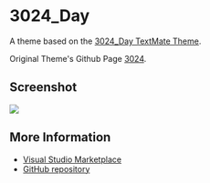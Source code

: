 # 3024_Day

A theme based on the [3024_Day TextMate Theme](http://colorsublime.com/theme/3024_Day).

Original Theme's Github Page [3024](https://github.com/idleberg/3024.tmTheme).

## Screenshot
![](https://raw.githubusercontent.com/gerane/VSCodeThemes/master/gerane.Theme-3024_Day/screenshot.png)


## More Information
* [Visual Studio Marketplace](https://marketplace.visualstudio.com/items/gerane.Theme-3024Day)
* [GitHub repository](https://github.com/gerane/VSCodeThemes)
